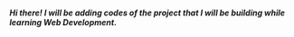 ##### Hi there! I will be adding codes of the project that I will be building while learning Web Development.
